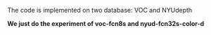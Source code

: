The code is implemented on two database: VOC and NYUdepth

**We just do the experiment of voc-fcn8s and nyud-fcn32s-color-d**














